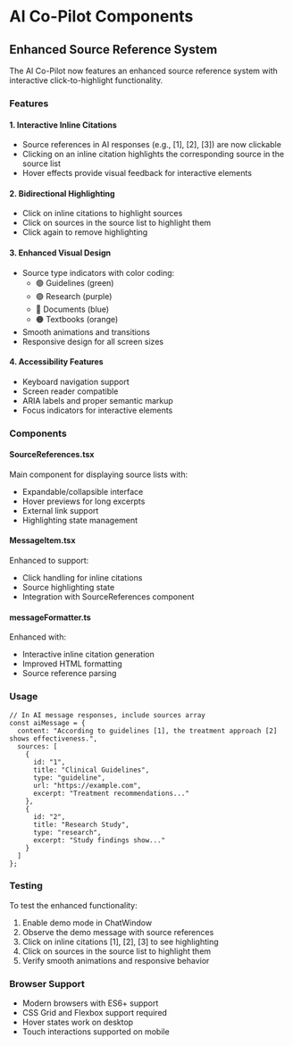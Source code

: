 # AI Co-Pilot Components

## Enhanced Source Reference System

The AI Co-Pilot now features an enhanced source reference system with interactive click-to-highlight functionality.

### Features

#### 1. Interactive Inline Citations
- Source references in AI responses (e.g., [1], [2], [3]) are now clickable
- Clicking on an inline citation highlights the corresponding source in the source list
- Hover effects provide visual feedback for interactive elements

#### 2. Bidirectional Highlighting
- Click on inline citations to highlight sources
- Click on sources in the source list to highlight them
- Click again to remove highlighting

#### 3. Enhanced Visual Design
- Source type indicators with color coding:
  - 🟢 Guidelines (green)
  - 🟣 Research (purple) 
  - 🔵 Documents (blue)
  - 🟠 Textbooks (orange)
- Smooth animations and transitions
- Responsive design for all screen sizes

#### 4. Accessibility Features
- Keyboard navigation support
- Screen reader compatible
- ARIA labels and proper semantic markup
- Focus indicators for interactive elements

### Components

#### SourceReferences.tsx
Main component for displaying source lists with:
- Expandable/collapsible interface
- Hover previews for long excerpts
- External link support
- Highlighting state management

#### MessageItem.tsx
Enhanced to support:
- Click handling for inline citations
- Source highlighting state
- Integration with SourceReferences component

#### messageFormatter.ts
Enhanced with:
- Interactive inline citation generation
- Improved HTML formatting
- Source reference parsing

### Usage

```tsx
// In AI message responses, include sources array
const aiMessage = {
  content: "According to guidelines [1], the treatment approach [2] shows effectiveness.",
  sources: [
    {
      id: "1",
      title: "Clinical Guidelines",
      type: "guideline",
      url: "https://example.com",
      excerpt: "Treatment recommendations..."
    },
    {
      id: "2", 
      title: "Research Study",
      type: "research",
      excerpt: "Study findings show..."
    }
  ]
};
```

### Testing

To test the enhanced functionality:
1. Enable demo mode in ChatWindow
2. Observe the demo message with source references
3. Click on inline citations [1], [2], [3] to see highlighting
4. Click on sources in the source list to highlight them
5. Verify smooth animations and responsive behavior

### Browser Support

- Modern browsers with ES6+ support
- CSS Grid and Flexbox support required
- Hover states work on desktop
- Touch interactions supported on mobile 
